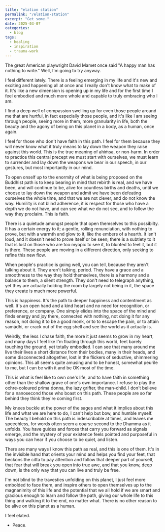```yaml
---
title: "elation station"
permalink: "/elation-station" 
excerpt: "Get some."
date: 2025-03-07
categories:
  - blog 
tags: 
  - healing
  - inspiration
  - trauma-work
--- 
```


The great American playwright David Mamet once said "A happy man has nothing to write." Well, I'm going to try anyway. 

I feel different lately. There is a feeling emerging in my life and it's new and exciting and happening all at once and I really don't know what to make of it. It's like a new dimension is opening up in my life and for the first time I feel embodied and much more whole and capable to truly embracing who I am. 

I find a deep well of compassion swelling up for even those people around me that are hurtful, in fact especially those people, and it's like I am seeing through people, seeing more in them, more granularity in life, both the beauty and the agony of being on this planet in a body, as a human, once again.

I feel for those who don't have faith in this path. I feel for them because they will never know what it truly means to lay down the weapon they raise against this world. This is the true meaning of ahiṁsa, or non-harm. In order to practice this central precept we must start with ourselves, we must learn to surrender and lay down the weapons we bear in our speech, in our gestures, but most importantly in our mind. 

To open onself up to the enormity of what is being proposed on the Buddhist path is to keep bearing in mind that rebirth is real, and we have been, and will continue to be, alive for countless births and deaths, until we choose to lay down the weapon and admit we have been defeating ourselves the whole time, and that we are not clever, and do not know the way. Humility is not blind adherence, it is respect for those who have a depth we do not have, and can see what we do not see, and to follow the way they proclaim. This is faith. 

There is a quietude amongst people that open themselves to this possibilty. It has a certain energy to it; a gentle, rolling renunciation, with nothing to prove, but with a warmth and glow to it, like the embers of a hearth. It isn't loud, and it doesn't need to prove itself or be seen; there is a subtlety to it that is lost on those who are too myopic to see it, to blunted to feel it, but it is there. These people are moving in a different direction, only seeking to refine this new flow. 

When people's practice is going well, you can tell, because they aren't talking about it. They aren't talking, period. They have a grace and a smoothness to the way they hold themselves, there is a harmony and a balance to them, a silent strength. They don't need to telegraph anything, yet they are actually holding the room by largely not being in it, the space they create is much more powerful.

This is happiness. It's the path to deeper happiness and contentment as well. It's an open hand and a kind heart and no need for recognition, or preference, or company. One simply elides into the space of the mind and finds energy and joy there, connected with nothing, not doing it for any reason, not doing it to be a good monk, or to to escape the pain, or to attain samādhi, or crack out of the egg shell and see the world as it actually is.

Weirdly, the less I chase faith, the more it just seems to grow in my heart, and many days I feel like I'm floating through this world, feet barely touching the ground, yet totally embodied. I can see that many around me live their lives a short distance from their bodies, many in their heads, and some disconnected altogether, lost in the flickers of seductive, shimmering opinions. This all seems quite amusing and to be honest, somewhat peurile to me, but I can be with it and be OK most of the time.

This is what is feel like to own one's life, and to have faith in something other than the shallow grave of one's own importance. I refuse to play the ochre-coloured prima donna, the lazy grifter, the man-child. I don't believe for a nanosecond those who boast on this path. These people are so far behind they think they're coming first.

My knees buckle at the power of the sages and what it implies about this life and what we are here to do, I can't help but bow, and humble myself. The beauty I behold on this path is indescribable at times, and leaves me speechless, for words often seem a coarse second to the Dhamma as it unfolds. You have guides and forces that carry you forward as signals emerge, and the mystery of your existence feels pointed and purposeful in ways you can hear if you choose to be quiet, and listen. 

There are many ways I know this path as real, and this is one of them. It's in the invisible hand that orients your mind and helps you find your feet, that beckons the citta to pay attention and follow that deeper part of yourself, that fear that will break you open into true awe, and that you know, deep down, is the only way that you can live and truly be free.

I'm not blind to the travesties unfolding on this planet, I just feel more embolded to face them, and inspire others to open themselves up to the magnanimity of this life and the potential that we all hold if we are smart and gracious enough to learn and follow the path, giving our whole life to this thing and walking it to the end, no matter what. There is no other reason to be alive on this planet as a human.

I feel elated.

- Peace.
